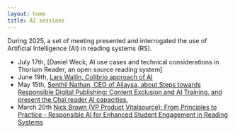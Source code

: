 ```yaml
---
layout: home
title: AI sessions
---
```


During 2025, a set of meeting presented and interrogated the use of Artificial Intelligence (AI) in reading systems (RS).

* July 17th, [Daniel Weck, AI use cases and technical considerations in Thorium Reader, an open source reading system]
* June 19th, [Lars Wallin, Colibrio approach of AI](https://www.w3.org/2025/06/11-publishingcg-minutes.html)
* May 15th, [Senthil Nathan, CEO of Ailaysa, about Steps towards Responsible Digital Publishing: Content Exclusion and AI Training, and present the Chaï reader AI capacities.](https://www.w3.org/2025/05/15-publishingcg-minutes.html)
* March 20th [Nick Brown (VP Product Vitalsource): From Principles to Practice - Responsible AI for Enhanced Student Engagement in Reading Systems](https://www.w3.org/2025/03/20-publishingcg-minutes.html)
